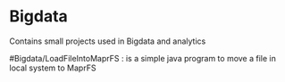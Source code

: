 # Bigdata
Contains small projects used in Bigdata and analytics

#Bigdata/LoadFileIntoMaprFS : is a simple java program to move a file in local system to MaprFS 


